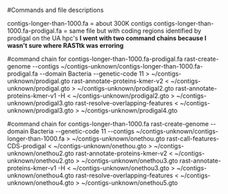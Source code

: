 #Commands and file descriptions

contigs-longer-than-1000.fa = about 300K contigs
contigs-longer-than-1000.fa-prodigal.fa = same file but with coding regions identified by prodigal on the UA hpc's
**I went with two command chains because I wasn't sure where RASTtk was erroring**


#command chain for contigs-longer-than-1000.fa-prodigal.fa
rast-create-genome --contigs ~/contigs-unknown/contigs-longer-than-1000.fa-prodigal.fa --domain Bacteria --genetic-code 11 > ~/contigs-unknown/prodigal.gto
rast-annotate-proteins-kmer-v2 < ~/contigs-unknown/prodigal.gto > ~/contigs-unknown/prodigal2.gto
rast-annotate-proteins-kmer-v1 -H < ~/contigs-unknown/prodigal2.gto > ~/contigs-unknown/prodigal3.gto
rast-resolve-overlapping-features < ~/contigs-unknown/prodigal3.gto > ~/contigs-unknown/prodigal4.gto

#command chain for contigs-longer-than-1000.fa
rast-create-genome --domain Bacteria --genetic-code 11 --contigs ~/contigs-unknown/contigs-longer-than-1000.fa > ~/contigs-unknown/onethou.gto
rast-call-features-CDS-prodigal < ~/contigs-unknown/onethou.gto > ~/contigs-unknown/onethou2.gto
rast-annotate-proteins-kmer-v2 < ~/contigs-unknown/onethou2.gto > ~/contigs-unknown/onethou3.gto
rast-annotate-proteins-kmer-v1 -H < ~/contigs-unknown/onethou3.gto > ~/contigs-unknown/onethou4.gto
rast-resolve-overlapping-features < ~/contigs-unknown/onethou4.gto > ~/contigs-unknown/onethou5.gto


